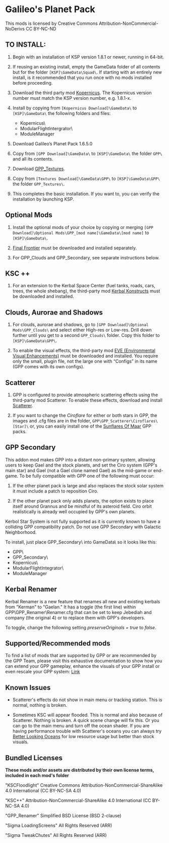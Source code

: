 ﻿# Galileo's Planet Pack

This mods is licensed by Creative Commons Attribution-NonCommercial-NoDerivs
CC BY-NC-ND

## TO INSTALL:

1. Begin with an installation of KSP version 1.8.1 or newer, running in 64-bit.

2. If reusing an existing install, empty the GameData folder of all contents but for the folder `[KSP]\GameData\Squad\`. If starting with an entirely new install, is it recommended that you run once with no mods installed before proceeding.

3. Download the third party mod [Kopernicus](https://github.com/Kopernicus/Kopernicus/releases). The Kopernicus version number must match the KSP version number, e.g. 1.8.1-x.

4. Install by copying from `[Kopernicus Download]\GameData\` to `[KSP]\GameData\` the following folders and files: 
   * Kopernicus\
   * ModularFlightIntergrator\
   * ModuleManager

5. Download Galileo’s Planet Pack 1.6.5.0

6. Copy from `[GPP Download]\GameData\` to `[KSP]\GameData\` the folder `GPP\` and all its contents.

7. Download [GPP_Textures](https://github.com/Galileo88/Galileos-Planet-Pack/releases/tag/4.2.1).

8. Copy from `[Textures Download]\GameData\GPP\` to `[KSP]\GameData\GPP\` the folder `GPP_Textures\`.

9. This completes the basic installation. If you want to, you can verify the installation by launching KSP.

## Optional Mods

1. Install the optional mods of your choice by copying or merging `[GPP Download]\Optional Mods\GPP_[mod name]\GameData\[mod name]` to `[KSP]\GameData\`.

2. [Final Frontier](https://forum.kerbalspaceprogram.com/index.php?/topic/61065-142-final-frontier-kerbal-individual-merits-142-3375/) must be downloaded and installed separately.

4. For GPP_Clouds and GPP_Secondary, see separate instructions below.

## KSC ++

1. For an extension to the Kerbal Space Center (fuel tanks, roads, cars, trees, the whole shebang), the third-party mod [Kerbal Konstructs](https://github.com/GER-Space/Kerbal-Konstructs/releases) must be downloaded and installed.

## Clouds, Aurorae and Shadows

1. For clouds, aurorae and shadows, go to `[GPP Download]\Optional Mods\GPP_Clouds\` and select either High-res or Low-res. Drill down further until you get to a second `GPP_Clouds\` folder. Copy this folder to `[KSP]\GameData\GPP\`.

2. To enable the visual effects, the third-party mod [EVE (Environmental Visual Enhancements)](https://github.com/WazWaz/EnvironmentalVisualEnhancements/releases) must be downloaded and installed. You require only the small, plugin file, not the large one with “Configs” in its name (GPP comes with its own configs).

## Scatterer
 
1. GPP is configured to provide atmospheric scattering effects using the third-party mod Scatterer. To enable these effects, download and install [Scatterer](https://github.com/LGhassen/Scatterer/releases).

2. If you want to change the *Ciroflare* for either or both stars in GPP, the images and .cfg files are in the folder, `GPP\GPP_Scatterer\Ciroflares\[Star]\` or, you can easily install one of the [Sunflares Of Maar](https://github.com/JadeOfMaar/sandbox/releases/tag/som.1.2) GPP packs.

## GPP Secondary

This addon mod makes GPP into a distant non-primary system, allowing users to keep Gael and the stock planets, and set the Ciro system (GPP's main star) and Gael (not a Gael clone named Gael) as the mid-game or end-game. To be fully compatible with GPP one of the following must occur:

1. If the other planet pack is large and also replaces the stock solar system it must include a patch to reposition Ciro.

2. If the other planet pack only adds planets, the option exists to place itself around Grannus and be mindful of its asteroid field. Ciro orbit realistically is already well occupied by GPP's own planets.

Kerbol Star System is not fully supported as it is currently known to have a colliding GPP compatibility patch. Do not use GPP Secondary with Galactic Neighborhood.

To install, just place GPP_Secondary\ into GameData\ so it looks like this:
  * GPP\
  * GPP_Secondary\
  * Kopernicus\
  * ModularFlightIntegrator\
  * ModuleManager
 
## Kerbal Renamer

Kerbal Renamer is a new feature that renames all new and existing kerbals from "Kerman" to "Gaelan." It has a toggle (the first line) within GPP\GPP_Renamer\Renamer.cfg that can be set to keep Jebediah and company (the original 4) or to replace them with GPP's developers.

To toggle, change the following setting *preserveOriginals = true* to *false.*

## Supported/Recommended mods

To find a list of mods that are supported by GPP or are recommended by the GPP Team, please visit this exhaustive documentation to show how you can extend your GPP gameplay, enhance the visuals of your GPP install or even rescale your GPP system: [Link](https://forum.kerbalspaceprogram.com/index.php?/topic/152136-ksp-143-galileos-planet-pack-v1630-9-may-2018/&do=findComment&comment=2853191) 

## Known Issues

* Scatterer's effects do not show in main menu or tracking station. This is normal, nothing is broken.

* Sometimes KSC will appear flooded. This is normal and also because of Scatterer. Nothing is broken. A quick scene change will fix this. Or you can go to the main menu and turn off the ocean shader. If you are having performance trouble with Scatterer's oceans you can always try [Better Looking Oceans](https://github.com/Galileo88/Better-Looking-Oceans/releases) for low resource usage but better than stock visuals.

## Bundled Licenses

**These mods and/or assets are distributed by their own license terms, included in each mod's folder**

"KSCFloodlight"
Creative Commons Attribution-NonCommercial-ShareAlike 4.0 International (CC BY-NC-SA 4.0)

"KSC++"
Attribution-NonCommercial-ShareAlike 4.0 International (CC BY-NC-SA 4.0)

"GPP_Renamer"
Simplified BSD License (BSD 2-clause)

"Sigma LoadingScreens"
All Rights Reserved (ARR)

"Sigma TweakChutes"
All Rights Reserved (ARR)
